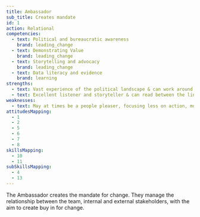 ```yaml
---
title: Ambassador
sub_title: Creates mandate
id: 1
action: Relational
competencies:
  - text: Political and bureaucratic awareness
    brand: leading_change
  - text: Demonstrating Value
    brand: leading_change
  - text: Storytelling and advocacy
    brand: leading_change
  - text: Data literacy and evidence
    brand: learning
strengths:
  - text: Vast experience of the political landscape & can work around the system
  - text: Excellent listener and storyteller & can read between the lines of what people are saying
weaknesses:
  - text: May at times be a people pleaser, focusing less on action, more on relationships
attitudesMapping:
  - 1
  - 2
  - 5
  - 6
  - 7
  - 8
skillsMapping:
  - 10
  - 11
subSkillsMapping:
  - 4
  - 13
---
```


The Ambassador creates the mandate for change. They manage the relationship between the team, internal and external stakeholders, with the aim to create buy in for change.